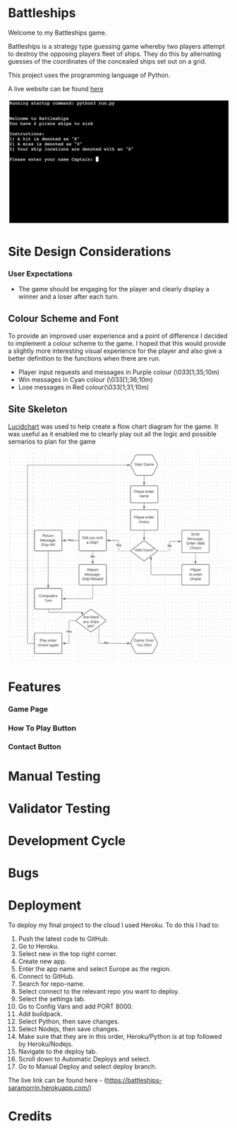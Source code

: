 

# Battleships

Welcome to my Battleships game.

Battleships is a strategy type guessing game whereby two players attempt to destroy the opposing players fleet of ships. They do this by alternating guesses of the coordinates of the concealed ships set out on a grid. 

This project uses the programming language of Python.

A live website can be found [here](https://battleships-saramorrin.herokuapp.com/)

![Website Preview](readme.images/landing-page-image.jpg)

# Site Design Considerations

### User Expectations
- The game should be engaging for the player and clearly display a winner and a loser after each turn.


## Colour Scheme and Font

To provide an improved user experience and a point of difference I decided to implement a colour scheme to the game.
I hoped that this would provide a slightly more interesting visual experience for the player and also give a better definition to the functions when there are run.

 - Player input requests and messages in Purple colour (\033[1;35;10m)
 - Win messages in Cyan colour (\033[1;36;10m)
 - Lose messages in Red colour(\033[1;31;10m)

## Site Skeleton

[Lucidchart](https://www.lucidchart.com/pages/landing?utm_source=google&utm_medium=cpc&utm_campaign=_chart_en_tier1_mixed_search_brand_exact_&km_CPC_CampaignId=1490375427&km_CPC_AdGroupID=55688909257&km_CPC_Keyword=lucid%20charts&km_CPC_MatchType=e&km_CPC_ExtensionID=&km_CPC_Network=g&km_CPC_AdPosition=&km_CPC_Creative=354596043016&km_CPC_TargetID=aud-381457345638:kwd-64262996435&km_CPC_Country=9046037&km_CPC_Device=c&km_CPC_placement=&km_CPC_target=&mkwid=stwZuDiXw_pcrid_354596043016_pkw_lucid%20charts_pmt_e_pdv_c_slid__pgrid_55688909257_ptaid_aud-381457345638:kwd-64262996435_&gclid=CjwKCAiAvriMBhAuEiwA8Cs5lRQJUbG5hAH-eB-fciVZRNMyF54zxhvCSdxGAviSsT3Nd-KnrvdxARoCln4QAvD_BwE) was used to help create a flow chart diagram for the game. It was useful as it enabled me to clearly play out all the logic and possible sernarios to plan for the game 

![Lucid Chart Image](readme.images/wireframe.jpeg)



# Features

### Game Page






### How To Play Button


### Contact Button








# Manual Testing



# Validator Testing








# Development Cycle



# Bugs



# Deployment

To deploy my final project to the cloud I used Heroku. To do this I had to:

1. Push the latest code to GitHub.
2. Go to Heroku.
3. Select new in the top right corner.
4. Create new app.
5. Enter the app name and select Europe as the region.
6. Connect to GitHub.
7. Search for repo-name.
8. Select connect to the relevant repo you want to deploy.
9. Select the settings tab.
10. Go to Config Vars and add PORT 8000.
11. Add buildpack.
12. Select Python, then save changes.
13. Select Nodejs, then save changes.
14. Make sure that they are in this order, Heroku/Python is at top followed by Heroku/Nodejs.
15. Navigate to the deploy tab.
16. Scroll down to Automatic Deploys and select. 
17. Go to Manual Deploy and select deploy branch.


The live link can be found here - (https://battleships-saramorrin.herokuapp.com/)

# Credits




 
 
  


